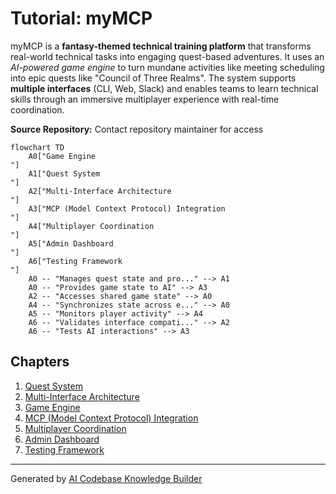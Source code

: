 # Tutorial: myMCP

myMCP is a **fantasy-themed technical training platform** that transforms real-world technical tasks into engaging quest-based adventures. It uses an *AI-powered game engine* to turn mundane activities like meeting scheduling into epic quests like "Council of Three Realms". The system supports **multiple interfaces** (CLI, Web, Slack) and enables teams to learn technical skills through an immersive multiplayer experience with real-time coordination.


**Source Repository:** Contact repository maintainer for access

```mermaid
flowchart TD
    A0["Game Engine
"]
    A1["Quest System
"]
    A2["Multi-Interface Architecture
"]
    A3["MCP (Model Context Protocol) Integration
"]
    A4["Multiplayer Coordination
"]
    A5["Admin Dashboard
"]
    A6["Testing Framework
"]
    A0 -- "Manages quest state and pro..." --> A1
    A0 -- "Provides game state to AI" --> A3
    A2 -- "Accesses shared game state" --> A0
    A4 -- "Synchronizes state across e..." --> A0
    A5 -- "Monitors player activity" --> A4
    A6 -- "Validates interface compati..." --> A2
    A6 -- "Tests AI interactions" --> A3
```

## Chapters

1. [Quest System
](01_quest_system_.md)
2. [Multi-Interface Architecture
](02_multi_interface_architecture_.md)
3. [Game Engine
](03_game_engine_.md)
4. [MCP (Model Context Protocol) Integration
](04_mcp__model_context_protocol__integration_.md)
5. [Multiplayer Coordination
](05_multiplayer_coordination_.md)
6. [Admin Dashboard
](06_admin_dashboard_.md)
7. [Testing Framework
](07_testing_framework_.md)


---

Generated by [AI Codebase Knowledge Builder](https://github.com/The-Pocket/Tutorial-Codebase-Knowledge)